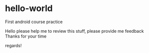 # hello-world
First android course practice

Hello please help me to review this stuff, please provide me feedback
Thanks for your time

regards!

